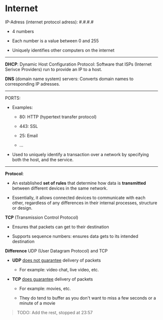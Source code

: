 # Internet

IP-Adress (internet protocol adress): #.#.#.#

- 4 numbers

- Each number is a value between 0 and 255

- Uniquely identifies other computers on the internet

---

**DHCP**: Dynamic Host Configuration Protocol: Software that ISPs (Internet Serivce Providers) run to provide an IP to a host.

**DNS** (domain name system) servers: Converts domain names to corresponding IP adresses.

---

PORTS:

- Examples:
  
  - 80: HTTP (hypertext transfer protocol)
  
  - 443: SSL
  
  - 25: Email
  
  - ...

- Used to uniquely identify a transaction over a network by specifying both the host, and the service.

---

**Protocol**: 

- An established **set of rules** that determine how data is **transmitted** between different devices in the same network.

- Essentially, it allows connected devices to communicate with each other, regardless of any differences in their internal processes, structure or design.

**TCP** (Transmission Control Protocol)

- Ensures that packets can get to their destination

- Supports sequence numbers: ensures data gets to its intended destination

**Difference** UDP (User Datagram Protocol) and TCP

- **UDP** <u>does not guarantee</u> delivery of packets
  
  - For example: video chat, live video, etc.

- **TCP** <u>does guarantee</u> delivery of packets 
  
  - For example: movies, etc.
  
  - They do tend to buffer as you don't want to miss a few seconds or a minute of a movie

> TODO: Add the rest, stopped at 23:57
